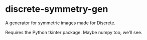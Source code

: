 # discrete-symmetry-gen
A generator for symmetric images made for Discrete.

Requires the Python tkinter package. Maybe numpy too, we'll see.
